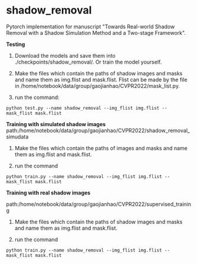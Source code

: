 # shadow_removal

Pytorch implementation for manuscript "Towards Real-world Shadow Removal with a Shadow Simulation Method and a Two-stage Framework".

**Testing**

1. Download the models and save them into ./checkpoints/shadow_removal/. Or train the model yourself.

2. Make the files which contain the paths of shadow images and masks and name them as img.flist and mask.flist. Flist can be made by the file in /home/notebook/data/group/gaojianhao/CVPR2022/mask_list.py.

3. run the command:

```python test.py --name shadow_removal --img_flist img.flist --mask_flist mask.flist```

**Training with simulated shadow images** 
path:/home/notebook/data/group/gaojianhao/CVPR2022/shadow_removal_simudata

1. Make the files which contain the paths of images and masks and name them as img.flist and mask.flist.

2. run the command

```python train.py --name shadow_removal --img_flist img.flist --mask_flist mask.flist```

**Training with real shadow images**

path:/home/notebook/data/group/gaojianhao/CVPR2022/supervised_training

1. Make the files which contain the paths of shadow images and masks and name them as img.flist and mask.flist.

2. run the command

```python train.py --name shadow_removal --img_flist img.flist --mask_flist mask.flist```


